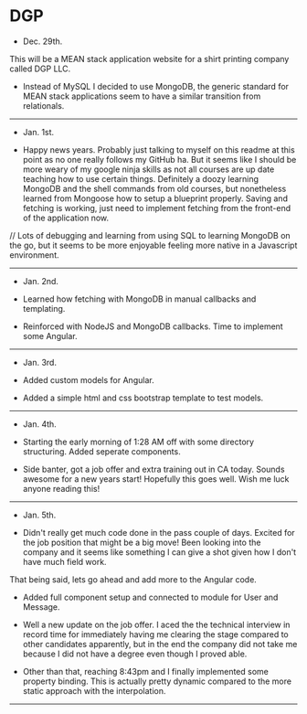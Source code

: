 # DGP

- Dec. 29th.

This will be a MEAN stack application website for a shirt printing company called DGP LLC.

- Instead of MySQL I decided to use MongoDB, the generic standard for MEAN stack applications seem to have a similar transition from relationals. 

------------------------------------------------------------

- Jan. 1st.

- Happy news years. Probably just talking to myself on this readme at this point as no one really follows my GitHub ha. But it seems like I should be more weary of my google ninja skills as not all courses are up date teaching how to use certain things. Definitely a doozy learning MongoDB and the shell commands from old courses, but nonetheless learned from Mongoose how to setup a blueprint properly. Saving and fetching is working, just need to implement fetching from the front-end of the application now.

// Lots of debugging and learning from using SQL to learning MongoDB on the go, but it seems to be more enjoyable feeling more native in a Javascript environment.

------------------------------------------------------------

- Jan. 2nd.

- Learned how fetching with MongoDB in manual callbacks and templating.

- Reinforced with NodeJS and MongoDB callbacks. Time to implement some Angular.

------------------------------------------------------------

- Jan. 3rd.

- Added custom models for Angular.
- Added a simple html and css bootstrap template to test models.

------------------------------------------------------------

- Jan. 4th.

- Starting the early morning of 1:28 AM off with some directory structuring. Added seperate components.

- Side banter, got a job offer and extra training out in CA today. Sounds awesome for a new years start! Hopefully this goes well. Wish me luck anyone reading this!

------------------------------------------------------------

- Jan. 5th.

- Didn't really get much code done in the pass couple of days. Excited for the job position that might be a big move! Been looking into the company and it seems like something I can give a shot given how I don't have much field work.

That being said, lets go ahead and add more to the Angular code.

- Added full component setup and connected to module for User and Message.

- Well a new update on the job offer. I aced the the technical interview in record time for immediately having me clearing the stage compared to other candidates apparently, but in the end the company did not take me because I did not have a degree even though I proved able.

- Other than that, reaching 8:43pm and I finally implemented some property binding. This is actually pretty dynamic compared to the more static approach with the interpolation. 

------------------------------------------------------------